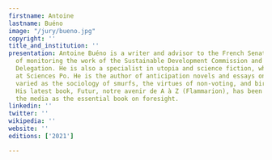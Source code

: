 ```yaml
---
firstname: Antoine
lastname: Buéno
image: "/jury/bueno.jpg"
copyright: ''
title_and_institution: ''
presentation: Antoine Buéno is a writer and advisor to the French Senate in charge
  of monitoring the work of the Sustainable Development Commission and the Foresight
  Delegation. He is also a specialist in utopia and science fiction, which he taught
  at Sciences Po. He is the author of anticipation novels and essays on subjects as
  varied as the sociology of smurfs, the virtues of non-voting, and birth control.
  His latest book, Futur, notre avenir de A à Z (Flammarion), has been presented in
  the media as the essential book on foresight.
linkedin: ''
twitter: ''
wikipedia: ''
website: ''
editions: ['2021']

---
```

